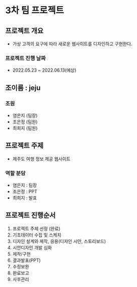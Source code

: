 # 3차 팀 프로젝트

## 프로젝트 개요
- 가상 고객의 요구에 따라 새로운 웹사이트를 디자인하고 구현한다.

### 프로젝트 진행 날짜
* 2022.05.23 ~ 2022.06.13(예상)

## 조이름 : jeju

### 조원
* 염은지 (팀장)
* 조은정 (팀원)
* 최희지 (팀원)

## 프로젝트 주제
* 제주도 여행 정보 제공 웹사이트

### 역할 분담
* 염은지 : 팀장 
* 조은정 : PPT
* 최희지 : 발표

## 프로젝트 진행순서
1. 프로젝트 주제 선정 (완료)
2. 기초데이터 수집 및 스케치
3. 디자인 설계와 제작, 응용(디자인 시안, 스토리보드)
4. 시안디자인 개발 심화
5. 제작/구현
6. 결과발표(PPT)
7. 수정보완
8. 완료보고
9. 사후관리

